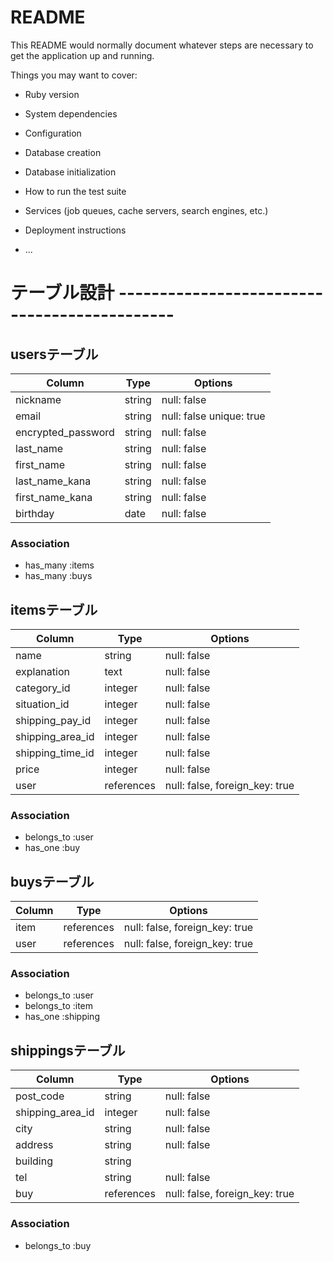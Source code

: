 # README

This README would normally document whatever steps are necessary to get the
application up and running.

Things you may want to cover:

* Ruby version

* System dependencies

* Configuration

* Database creation

* Database initialization

* How to run the test suite

* Services (job queues, cache servers, search engines, etc.)

* Deployment instructions

* ...




# テーブル設計 ---------------------------------------------

## usersテーブル

| Column             | Type   | Options |
| ------------------ | ------ | ------------------------- |
| nickname           | string | null: false |
| email              | string | null: false  unique: true |
| encrypted_password | string | null: false |
| last_name          | string | null: false |
| first_name         | string | null: false |
| last_name_kana     | string | null: false |
| first_name_kana    | string | null: false |
| birthday           | date   | null: false |

### Association

- has_many :items
- has_many :buys



## itemsテーブル
| Column           | Type       | Options     |
| ---------------- | ---------- | ----------- |
| name             | string     | null: false |
| explanation      | text       | null: false |
| category_id      | integer    | null: false |
| situation_id     | integer    | null: false |
| shipping_pay_id  | integer    | null: false |
| shipping_area_id | integer    | null: false |
| shipping_time_id | integer    | null: false |
| price            | integer    | null: false |
| user             | references | null: false, foreign_key: true |


<!-- ※イメージはActiveStorageで実装するため含まない -->

### Association

- belongs_to :user
- has_one :buy


## buysテーブル
| Column    | Type       | Options     |
| --------- | ---------- | ----------- |
| item      | references | null: false, foreign_key: true |
| user      | references | null: false, foreign_key: true |

### Association

- belongs_to :user
- belongs_to :item
- has_one :shipping


## shippingsテーブル
| Column           | Type       | Options     |
| ---------------- | ---------- | ----------- |
| post_code        | string     | null: false |
| shipping_area_id | integer    | null: false |
| city             | string     | null: false |
| address          | string     | null: false |
| building         | string     |
| tel              | string     | null: false |
| buy              | references | null: false, foreign_key: true |

### Association

- belongs_to :buy

